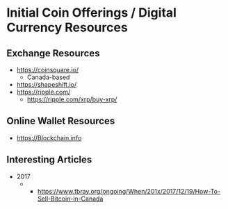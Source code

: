 
# Initial Coin Offerings / Digital Currency Resources


## Exchange Resources
* https://coinsquare.io/ 
  * Canada-based
* https://shapeshift.io/
* https://ripple.com/
  * https://ripple.com/xrp/buy-xrp/


## Online Wallet Resources
* https://Blockchain.in­fo 



## Interesting Articles
* 2017
  *   * https://www.tbray.org/ongoing/When/201x/2017/12/19/How-To-Sell-Bitcoin-in-Canada

